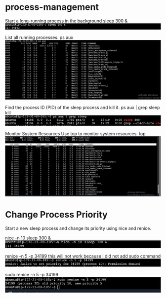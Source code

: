 # process-management
Start a long-running process in the background
sleep 300 &
![process01](process01.PNG)

List all running processes.
ps aux
![process02](process02.PNG)

Find the process ID (PID) of the sleep process and kill it.
ps aux | grep sleep
kill <PID>
![process03](process03.PNG)

Monitor System Resources
Use top to monitor system resources.
top
![process04](process04.PNG)

# Change Process Priority
Start a new sleep process and change its priority using nice and renice.

nice -n 10 sleep 300 &
![process05](process05.PNG)

renice -n 5 -p 34199
this will not work because I did not add sudo command
![process06](process06.PNG)

sudo renice -n 5 -p 34199
![process07](process07.PNG)